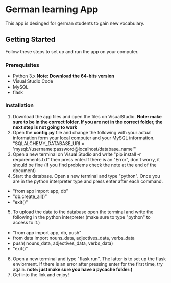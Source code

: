 # German learning App
This app is desinged for german students to gain new vocabulary. 

## Getting Started

Follow these steps to set up and run the app on your computer.

### Prerequisites

- Python 3.x **Note: Download the 64-bits version**
- Visual Studio Code
- MySQL
- flask
   
### Installation

1. Download the app files and open the files on VisualStudio.
 **Note: make sure to be in the correct folder. If you are not in the correct folder, the next step is not going to work**
2. Open the **config.py** file and change the following with your actual information form your local computer and your MySQL information. "SQLALCHEMY_DATABASE_URI = 'mysql://username:password@localhost/database_name'"
3. Open a new terminal on Visual Studio and write "pip install -r requirements.txt" then press enter.If there is an "Error", don't worry, it should be fine (if you find problems check the note at the end of the document) 
4. Start the database. Open a new terminal and type "python". Once you are in the python interpreter type and press enter after each command.
- "from app import app, db"
- "db.create_all()"
- "exit()"
5. To upload the data to the database open the terminal and write the following in the python interpreter (make sure to type "python" to access to it.)
  - "from app import app, db, push"
  - from data import nouns_data, adjectives_data, verbs_data
  - push( nouns_data, adjectives_data, verbs_data)
  - "exit()"
6. Open a new terminal and type "flask run". The latter is to set up the flask enviorment. If there is an error after pressing enter for the first time, try again.
**note: just make sure you have a pycache folder:)**
7. Get into the link and enjoy!




